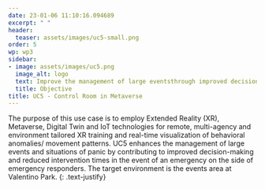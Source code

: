 ```yaml
---
date: 23-01-06 11:10:16.094689
excerpt: " "
header:
  teaser: assets/images/uc5-small.png
order: 5
wp: wp3
sidebar:
- image: assets/images/uc5.png
  image_alt: logo
  text: Improve the management of large eventsthrough improved decision making and reduced intervention times, thanks to the usage of metaverse, XR, digital twinning and IoT solutions.
  title: Objective
title: UC5 - Control Room in Metaverse
--- 
```

The purpose of this use case is to employ Extended Reality (XR), Metaverse, Digital Twin and IoT technologies for remote, multi-agency and environment tailored XR training and real-time visualization of behavioral anomalies/ movement patterns. UC5 enhances the management of large events and situations of panic by contributing to improved decision-making and reduced intervention times in the event of an emergency on the side of emergency responders. The target environment is the events area at Valentino Park.
{: .text-justify}
